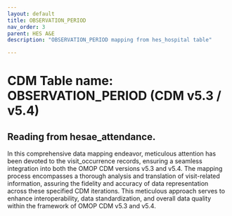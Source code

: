 ```yaml
---
layout: default
title: OBSERVATION_PERIOD
nav_order: 3
parent: HES A&E
description: "OBSERVATION_PERIOD mapping from hes_hospital table"

---
```



# CDM Table name: OBSERVATION_PERIOD (CDM v5.3 / v5.4)

## Reading from hesae_attendance.
In this comprehensive data mapping endeavor, meticulous attention has been devoted to the visit_occurrence records, ensuring a seamless integration into both the OMOP CDM versions v5.3 and v5.4. The mapping process encompasses a thorough analysis and translation of visit-related information, assuring the fidelity and accuracy of data representation across these specified CDM iterations. This meticulous approach serves to enhance interoperability, data standardization, and overall data quality within the framework of OMOP CDM v5.3 and v5.4.
